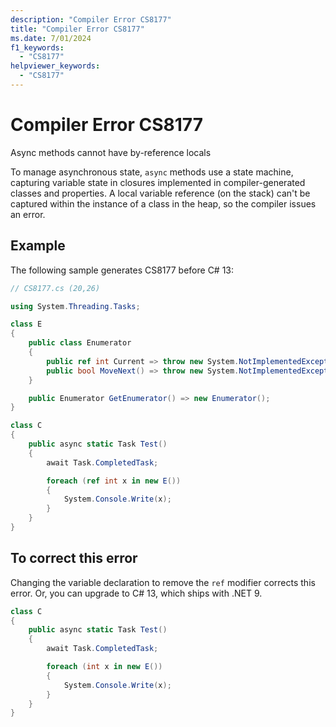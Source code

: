 ```yaml
---
description: "Compiler Error CS8177"
title: "Compiler Error CS8177"
ms.date: 7/01/2024
f1_keywords:
  - "CS8177"
helpviewer_keywords:
  - "CS8177"
---
```

# Compiler Error CS8177

Async methods cannot have by-reference locals

To manage asynchronous state, `async` methods use a state machine, capturing variable state in closures implemented in compiler-generated classes and properties. A local variable reference (on the stack) can't be captured within the instance of a class in the heap, so the compiler issues an error.

## Example

The following sample generates CS8177 before C# 13:

```csharp
// CS8177.cs (20,26)

using System.Threading.Tasks;

class E
{
    public class Enumerator
    {
        public ref int Current => throw new System.NotImplementedException();
        public bool MoveNext() => throw new System.NotImplementedException();
    }

    public Enumerator GetEnumerator() => new Enumerator();
}

class C
{
    public async static Task Test()
    {
        await Task.CompletedTask;

        foreach (ref int x in new E())
        {
            System.Console.Write(x);
        }
    }
}
```

## To correct this error

Changing the variable declaration to remove the `ref` modifier corrects this error. Or, you can upgrade to C# 13, which ships with .NET 9.

```csharp
class C
{
    public async static Task Test()
    {
        await Task.CompletedTask;

        foreach (int x in new E())
        {
            System.Console.Write(x);
        }
    }
}
```

